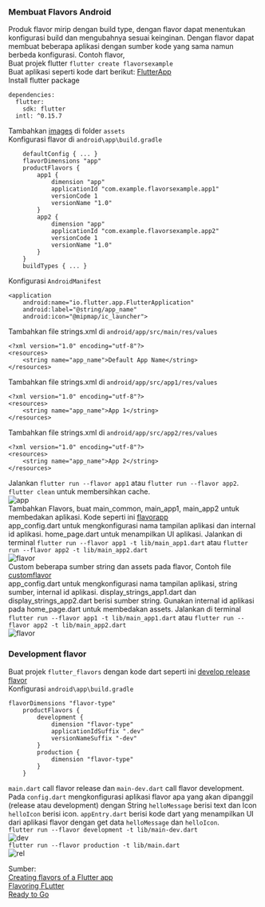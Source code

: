 ### Membuat Flavors Android
Produk flavor mirip dengan build type, dengan flavor dapat menentukan konfigurasi build dan mengubahnya sesuai keinginan. 
Dengan flavor dapat membuat beberapa aplikasi dengan sumber kode yang sama namun berbeda konfigurasi. Contoh flavor,\
Buat projek flutter `flutter create flavorsexample`\
Buat aplikasi seperti kode dart berikut: [FlutterApp](https://github.com/Fourthten/praxis-academy/tree/master/novice/04-04/latihan/libfluterflavor)\
Install flutter package
```
dependencies:
  flutter:
    sdk: flutter
  intl: ^0.15.7
```
Tambahkan [images](https://github.com/Fourthten/praxis-academy/tree/master/novice/04-04/latihan/imageflavor) di folder `assets`\
Konfigurasi flavor di `android\app\build.gradle`
```
    defaultConfig { ... }
    flavorDimensions "app"
    productFlavors {
        app1 {
            dimension "app"
            applicationId "com.example.flavorsexample.app1"
            versionCode 1
            versionName "1.0"
        }
        app2 {
            dimension "app"
            applicationId "com.example.flavorsexample.app2"
            versionCode 1
            versionName "1.0"
        }
    }
    buildTypes { ... }
```
Konfigurasi `AndroidManifest`
```
<application
    android:name="io.flutter.app.FlutterApplication"
    android:label="@string/app_name"
    android:icon="@mipmap/ic_launcher">
```
Tambahkan file strings.xml di `android/app/src/main/res/values`
```
<?xml version="1.0" encoding="utf-8"?>
<resources>
    <string name="app_name">Default App Name</string>
</resources>
```
Tambahkan file strings.xml di `android/app/src/app1/res/values`
```
<?xml version="1.0" encoding="utf-8"?>
<resources>
    <string name="app_name">App 1</string>
</resources>
```
Tambahkan file strings.xml di `android/app/src/app2/res/values`
```
<?xml version="1.0" encoding="utf-8"?>
<resources>
    <string name="app_name">App 2</string>
</resources>
```
Jalankan `flutter run --flavor app1` atau `flutter run --flavor app2`. `flutter clean` untuk membersihkan cache.\
![app](https://github.com/Fourthten/praxis-academy/blob/master/novice/04-04/latihan/images/app1.PNG)\
Tambahkan Flavors, buat main_common, main_app1, main_app2 untuk membedakan aplikasi. Kode seperti ini [flavorapp](https://github.com/Fourthten/praxis-academy/tree/master/novice/04-04/latihan/libflavor)\
app_config.dart untuk mengkonfigurasi nama tampilan aplikasi dan internal id aplikasi. 
home_page.dart untuk menampilkan UI aplikasi. 
Jalankan di terminal `flutter run --flavor app1 -t lib/main_app1.dart` atau 
`flutter run --flavor app2 -t lib/main_app2.dart`\
![flavor](https://github.com/Fourthten/praxis-academy/blob/master/novice/04-04/latihan/images/flavorapp2.PNG)\
Custom beberapa sumber string dan assets pada flavor, Contoh file [customflavor](https://github.com/Fourthten/praxis-academy/tree/master/novice/04-04/latihan/libcustom)\
app_config.dart untuk mengkonfigurasi nama tampilan aplikasi, string sumber, internal id aplikasi. 
display_strings_app1.dart dan display_strings_app2.dart berisi sumber string. 
Gunakan internal id aplikasi pada home_page.dart untuk membedakan assets. 
Jalankan di terminal `flutter run --flavor app1 -t lib/main_app1.dart` atau 
`flutter run --flavor app2 -t lib/main_app2.dart`\
![flavor](https://github.com/Fourthten/praxis-academy/blob/master/novice/04-04/latihan/images/flavorapp.png)
### Development flavor
Buat projek `flutter_flavors` dengan kode dart seperti ini [develop release flavor](https://github.com/Fourthten/praxis-academy/tree/master/novice/04-04/latihan/libdevelop)\
Konfigurasi `android\app\build.gradle`
```
flavorDimensions "flavor-type"
    productFlavors {
        development {
            dimension "flavor-type"
            applicationIdSuffix ".dev"
            versionNameSuffix "-dev"
        }
        production {
            dimension "flavor-type"
        }
    }
```
`main.dart` call flavor release dan `main-dev.dart` call flavor development. 
Pada `config.dart` mengkonfigurasi aplikasi flavor apa yang akan dipanggil (release atau development) 
dengan String `helloMessage` berisi text dan Icon `helloIcon` berisi icon. 
`appEntry.dart` berisi kode dart yang menampilkan UI dari aplikasi flavor dengan get data `helloMessage` dan `helloIcon`.\
`flutter run --flavor development -t lib/main-dev.dart`\
![dev](https://github.com/Fourthten/praxis-academy/blob/master/novice/04-04/latihan/images/development.PNG)\
`flutter run --flavor production -t lib/main.dart`\
![rel](https://github.com/Fourthten/praxis-academy/blob/master/novice/04-04/latihan/images/release.PNG)

Sumber:\
[Creating flavors of a Flutter app](https://cogitas.net/creating-flavors-of-a-flutter-app/)\
[Flavoring FLutter](https://medium.com/@salvatoregiordanoo/flavoring-flutter-392aaa875f36)\
[Ready to Go](https://medium.com/flutter-community/flutter-ready-to-go-e59873f9d7de)